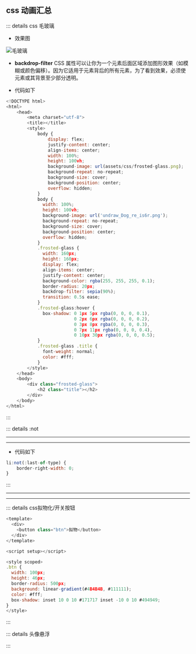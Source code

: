 ## css 动画汇总

::: details css 毛玻璃

- 效果图

![毛玻璃](/assets/css/frosted-glass.jpg)

- **backdrop-filter** CSS 属性可以让你为一个元素后面区域添加图形效果（如模糊或颜色偏移）。因为它适用于元素背后的所有元素，为了看到效果，必须使元素或其背景至少部分透明。

- 代码如下

```js
<!DOCTYPE html>
<html>
	<head>
		<meta charset="utf-8">
		<title></title>
		<style>
			body {
				display: flex;
				justify-content: center;
				align-items: center;
				width: 100%;
				height: 100vh;
				background-image: url(assets/css/frosted-glass.png);
				background-repeat: no-repeat;
				background-size: cover;
				background-position: center;
				overflow: hidden;
			}
			body {
			  width: 100%;
			  height: 100vh;
			  background-image: url('undraw_Dog_re_is6r.png');
			  background-repeat: no-repeat;
			  background-size: cover;
			  background-position: center;
			  overflow: hidden;
			}
			.frosted-glass {
			  width: 160px;
			  height: 160px;
			  display: flex;
			  align-items: center;
			  justify-content: center;
			  background-color: rgba(255, 255, 255, 0.1);
			  border-radius: 20px;
			  backdrop-filter: sepia(90%);
			  transition: 0.5s ease;
			}
			.frosted-glass:hover {
			  box-shadow: 0 1px 5px rgba(0, 0, 0, 0.1),
			              0 2px 6px rgba(0, 0, 0, 0.2),
			              0 3px 8px rgba(0, 0, 0, 0.3),
			              0 7px 11px rgba(0, 0, 0, 0.4),
			              0 10px 30px rgba(0, 0, 0, 0.5);
			}
			.frosted-glass .title {
			  font-weight: normal;
			  color: #fff;
			}
		</style>
	</head>
	<body>
		<div class="frosted-glass">
			<h2 class="title"></h2>
		</div>
	</body>
</html>
```

:::

<script setup>
	import ImitationBtn from '../../../components/CssDemo/Imitation-btn.vue'
	import NotComp from '../../../components/CssDemo/notComp.vue'
  import Avatar from '../../../components/CssDemo/Avatar.vue'
</script>

::: details :not
<NotComp navStatus="before" />

----------------

<NotComp navStatus="after" />

-----------------


- 代码如下
```JavaScript
li:not(:last-of-type) {
	border-right-width: 0;
}
```
:::

-----------------


<end-time time="新增时间: 11-01 20:58" mood="never ever forget" />


------------------

::: details css拟物化/开关按钮
<imitation-btn />

```js
<template>
  <div>
    <button class="btn">拟物</button>
  </div>
</template>

<script setup></script>

<style scoped>
.btn {
  width: 100px;
  height: 46px;
  border-radius: 500px;
  background: linear-gradient(#4B4B4B, #111111);
  color: #fff;
  box-shadow: inset 10 0 10 #171717 inset -10 0 10 #494949;
}
</style>

```
:::


::: details 头像悬浮
<!-- <Avatar /> -->
:::

